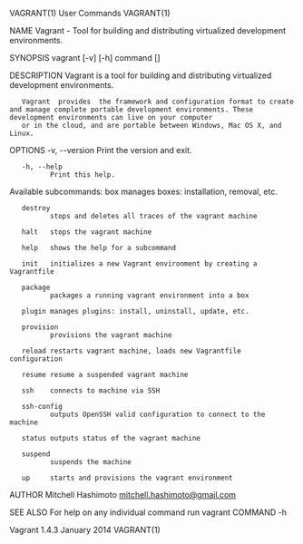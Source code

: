 VAGRANT(1)                                                                             User Commands                                                                            VAGRANT(1)

NAME
       Vagrant - Tool for building and distributing virtualized development environments.

SYNOPSIS
       vagrant [-v] [-h] command [<args>]

DESCRIPTION
       Vagrant is a tool for building and distributing virtualized development environments.

       Vagrant  provides  the framework and configuration format to create and manage complete portable development environments. These development environments can live on your computer
       or in the cloud, and are portable between Windows, Mac OS X, and Linux.

OPTIONS
       -v, --version
              Print the version and exit.

       -h, --help
              Print this help.

   Available subcommands:
       box    manages boxes: installation, removal, etc.

       destroy
              stops and deletes all traces of the vagrant machine

       halt   stops the vagrant machine

       help   shows the help for a subcommand

       init   initializes a new Vagrant environment by creating a Vagrantfile

       package
              packages a running vagrant environment into a box

       plugin manages plugins: install, uninstall, update, etc.

       provision
              provisions the vagrant machine

       reload restarts vagrant machine, loads new Vagrantfile configuration

       resume resume a suspended vagrant machine

       ssh    connects to machine via SSH

       ssh-config
              outputs OpenSSH valid configuration to connect to the machine

       status outputs status of the vagrant machine

       suspend
              suspends the machine

       up     starts and provisions the vagrant environment

AUTHOR
       Mitchell Hashimoto <mitchell.hashimoto@gmail.com>

SEE ALSO
       For help on any individual command run vagrant COMMAND -h

Vagrant 1.4.3                                                                          January 2014                                                                             VAGRANT(1)
